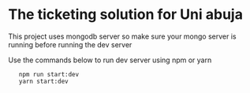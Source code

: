 # The ticketing solution for Uni abuja

This project uses mongodb server so make sure your mongo server is running before running the dev server

Use the commands below to run dev server using npm or yarn
```
   npm run start:dev
   yarn start:dev
``` 
